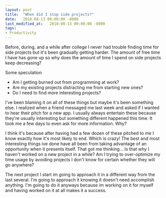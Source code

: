 ```yaml
---
layout: post
title:  "When did I stop side projects?"
date:   2018-08-13 00:00:00 -0800
last_modified_at:   2018-08-13 00:00:00 -0800
tags:
- Productivity
---
```


Before, during, and a while after college I never had trouble finding time for side projects but it's been gradually getting harder. The amount of free time I have has gone up so why does the amount of time I spend on side projects keep decreasing?

Some speculation
* Am I getting burned out from programming at work?
* Are my existing projects distracting me from starting new ones?
* Do I need to find more interesting projects?
<!--more-->
I've been blaming it on all of these things but maybe it's been something else. I realized when a friend messaged me last week and asked if I wanted to hear their pitch for a new app. I usually always entertain these because they're usually interesting but something different happened this time. It took me a few days to even ask for more information. Why?

I think it's because after having had a few dozen of these pitched to me I know exactly how it's most likely to end. Which is crazy! The best and most interesting things ive done have all been from taking advantage of an opportunity when it presents itself. That got me thinking... Is that why I haven't worked on a new project in a while? Am I trying to over-optimize my time usage by avoiding projects I don't know for certain whether they will go anywhere?

The next project I start im going to approach it in a different way from the last several. I'm going to approach it knowing it doesn't need accomplish anything. I'm going to do it anyways because im working on it for myself and having worked on it at all makes it a success.